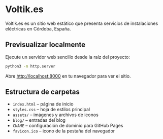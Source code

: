 # Voltik.es

Voltik.es es un sitio web estático que presenta servicios de instalaciones eléctricas en Córdoba, España.

## Previsualizar localmente

Ejecute un servidor web sencillo desde la raíz del proyecto:

```bash
python3 -m http.server
```

Abre <http://localhost:8000> en tu navegador para ver el sitio.

## Estructura de carpetas

- `index.html` – página de inicio
- `styles.css` – hoja de estilos principal
- `assets/` – imágenes y archivos de iconos
- `blog/` – entradas del blog
- `CNAME` – configuración de dominio para GitHub Pages
- `favicon.ico` – icono de la pestaña del navegador

